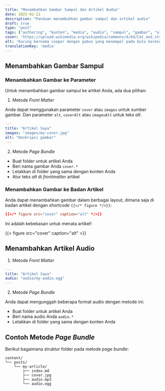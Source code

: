 ```yaml
---
title: "Menambahkan Gambar Sampul dan Artikel Audio"
date: 2025-02-22
description: "Panduan menambahkan gambar sampul dan artikel audio"
draft: true
type: "post"
tags: ["authoring", "konten", "media", "audio", "sampul", "gambar", "alt"]
cover: 'https://upload.wikimedia.org/wikipedia/commons/4/4d/Cat_and_styrofoam_%E2%80%93_electrostatic_charge_%28235112299%29.jpg'
alt: 'Kucing bernama cooper dengan gabus yang menempel pada bulu karena elektrostatis.'
translationKey: 'media'
---
```

## Menambahkan Gambar Sampul

### Menambahkan Gambar ke Parameter

Untuk menambahkan gambar sampul ke artikel Anda, ada dua pilihan:

1. Metode _Front Matter_

Anda dapat menggunakan parameter `cover` atau `images` untuk sumber gambar.
Dan parameter `alt`, `coverAlt` atau `imagesAlt` untuk teks _alt_.

```yaml
---
title: "Artikel Saya"
images: "images/my-cover.jpg"
alt: "Deskripsi gambar"
---
```

2. Metode _Page Bundle_

- Buat folder untuk artikel Anda
- Beri nama gambar Anda `cover.*`
- Letakkan di folder yang sama dengan konten Anda
- Atur teks _alt_ di _frontmatter_ artikel

### Menambahkan Gambar ke Badan Artikel

Anda dapat menambahkan gambar dalam berbagai layout, dimana saja di badan artikel dengan _shortcode_ `{{</* figure */>}}`:

```toml
{{</* figure src="cover" caption="alt" */>}}
```

Ini adalah kebebasan untuk menata artikel!

{{< figure src="cover" caption="alt" >}}

## Menambahkan Artikel Audio

1. Metode _Front Matter_

```yaml
---
title: "Artikel Saya"
audio: "audio/my-audio.ogg"
---
```


2. Metode _Page Bundle_

Anda dapat mengunggah beberapa format audio dengan metode ini:

- Buat folder untuk artikel Anda
- Beri nama audio Anda `audio.*`
- Letakkan di folder yang sama dengan konten Anda

## Contoh Metode _Page Bundle_

Berikut bagaimana struktur folder pada metode _page bundle_:

    content/
    └── posts/
        └── my-article/
            ├── index.md
            ├── cover.jpg
            ├── audio.mp3
            └── audio.ogg